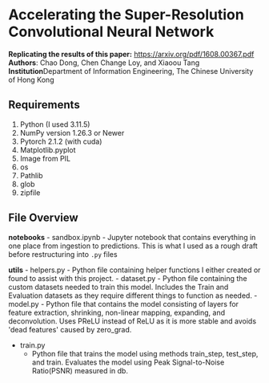 # Accelerating the Super-Resolution Convolutional Neural Network

**Replicating the results of this paper:** https://arxiv.org/pdf/1608.00367.pdf <br/>
**Authors**: Chao Dong, Chen Change Loy, and Xiaoou Tang <br/>
**Institution**Department of Information Engineering, The Chinese University of Hong Kong <br/>


## Requirements

1. Python (I used 3.11.5)
2. NumPy version 1.26.3 or Newer
3. Pytorch 2.1.2 (with cuda)
4. Matplotlib.pyplot
5. Image from PIL 
6. os
7. Pathlib
8. glob
9. zipfile


## File Overview
**notebooks**
    - sandbox.ipynb
        - Jupyter notebook that contains everything in one place from ingestion to predictions. This is what I used as a rough draft before restructuring into `.py` files

**utils**
    - helpers.py
        - Python file containing helper functions I either created or found to assist with this project.
    - dataset.py
        - Python file containing the custom datasets needed to train this model. Includes the Train and Evaluation datasets as they require different things to function as needed.
    - model.py
        - Python file that contains the model consisting of layers for feature extraction, shrinking, non-linear mapping, expanding, and deconvolution. Uses PReLU instead of ReLU as it is more stable and avoids 'dead features' caused by zero_grad.

- train.py
    - Python file that trains the model using methods train_step, test_step, and train. Evaluates the model using Peak Signal-to-Noise Ratio(PSNR) measured in db. 